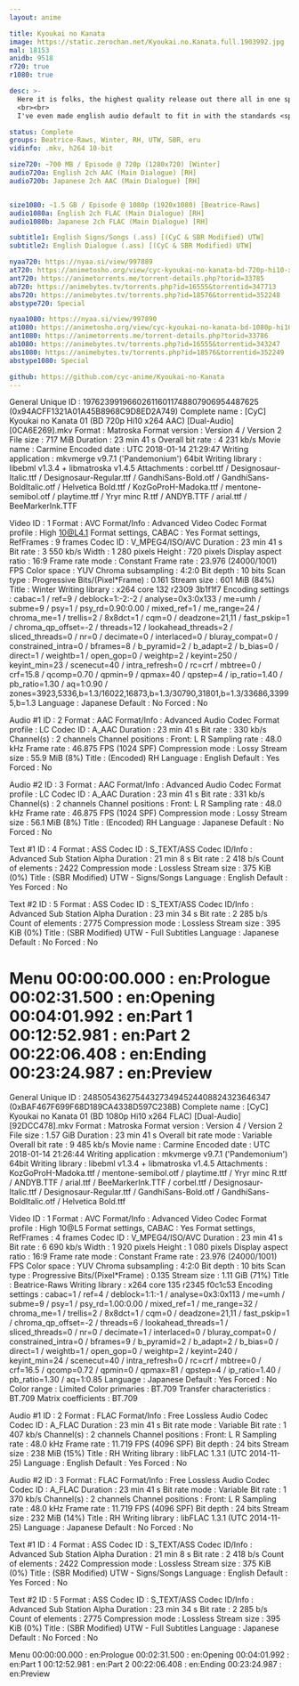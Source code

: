 ```yaml
---
layout: anime

title: Kyoukai no Kanata
image: https://static.zerochan.net/Kyoukai.no.Kanata.full.1903992.jpg
mal: 18153
anidb: 9518
r720: true
r1080: true

desc: >-
  Here it is folks, the highest quality release out there all in one spot for you. This release takes all of the highest quality releases and shoves it all together. First, we have the 1080p video taken from the glorious release group Beatrice-Raws. 720p video is taken from Winter, which seems to be the best known for 720p releases. Audio for both releases is taken from RH (720p is encoded to AAC by yours truly). Subtitles/signs come from UTW, modified by SBR (and I did some slight timing fixes). Subs come from eru for the OVA, also modified by SBR.
  <br><br>
  I've even made english audio default to fit in with the standards <span style="font-size: 10px;">(even though the mc's voice sounds like a fat 40 yo)</span>. Ahm, anyways I even bothered to create a torrent since I've got a seedbox for now.

status: Complete
groups: Beatrice-Raws, Winter, RH, UTW, SBR, eru
vidinfo: .mkv, h264 10-bit

size720: ~700 MB / Episode @ 720p (1280x720) [Winter]
audio720a: English 2ch AAC (Main Dialogue) [RH]
audio720b: Japanese 2ch AAC (Main Dialogue) [RH]


size1080: ~1.5 GB / Episode @ 1080p (1920x1080) [Beatrice-Raws]
audio1080a: English 2ch FLAC (Main Dialogue) [RH]
audio1080b: Japanese 2ch FLAC (Main Dialogue) [RH]

subtitle1: English Signs/Songs (.ass) [(CyC & SBR Modified) UTW]
subtitle2: English Dialogue (.ass) [(CyC & SBR Modified) UTW]

nyaa720: https://nyaa.si/view/997889
at720: https://animetosho.org/view/cyc-kyoukai-no-kanata-bd-720p-hi10-x264.n997889
ant720: https://animetorrents.me/torrent-details.php?torid=33785
ab720: https://animebytes.tv/torrents.php?id=16555&torrentid=347713
abs720: https://animebytes.tv/torrents.php?id=18576&torrentid=352248
abstype720: Special

nyaa1080: https://nyaa.si/view/997890
at1080: https://animetosho.org/view/cyc-kyoukai-no-kanata-bd-1080p-hi10-x264.n997890
ant1080: https://animetorrents.me/torrent-details.php?torid=33786
ab1080: https://animebytes.tv/torrents.php?id=16555&torrentid=343247
abs1080: https://animebytes.tv/torrents.php?id=18576&torrentid=352249
abstype1080: Special

github: https://github.com/cyc-anime/Kyoukai-no-Kanata
---
```

General
Unique ID                                : 197623991966026116011748807906954487625 (0x94ACFF1321A01A45B8968C9D8ED2A749)
Complete name                            : [CyC] Kyoukai no Kanata 01 (BD 720p Hi10 x264 AAC) [Dual-Audio] [0CA6E269].mkv
Format                                   : Matroska
Format version                           : Version 4 / Version 2
File size                                : 717 MiB
Duration                                 : 23 min 41 s
Overall bit rate                         : 4 231 kb/s
Movie name                               : Carmine
Encoded date                             : UTC 2018-01-14 21:29:47
Writing application                      : mkvmerge v9.7.1 ('Pandemonium') 64bit
Writing library                          : libebml v1.3.4 + libmatroska v1.4.5
Attachments                              : corbel.ttf / Designosaur-Italic.ttf / Designosaur-Regular.ttf / GandhiSans-Bold.otf / GandhiSans-BoldItalic.otf / Helvetica Bold.ttf / KozGoProH-Madoka.ttf / mentone-semibol.otf / playtime.ttf / Yryr minc R.ttf / ANDYB.TTF / arial.ttf / BeeMarkerInk.TTF

Video
ID                                       : 1
Format                                   : AVC
Format/Info                              : Advanced Video Codec
Format profile                           : High 10@L4.1
Format settings, CABAC                   : Yes
Format settings, RefFrames               : 9 frames
Codec ID                                 : V_MPEG4/ISO/AVC
Duration                                 : 23 min 41 s
Bit rate                                 : 3 550 kb/s
Width                                    : 1 280 pixels
Height                                   : 720 pixels
Display aspect ratio                     : 16:9
Frame rate mode                          : Constant
Frame rate                               : 23.976 (24000/1001) FPS
Color space                              : YUV
Chroma subsampling                       : 4:2:0
Bit depth                                : 10 bits
Scan type                                : Progressive
Bits/(Pixel*Frame)                       : 0.161
Stream size                              : 601 MiB (84%)
Title                                    : Winter
Writing library                          : x264 core 132 r2309 3b1f1f7
Encoding settings                        : cabac=1 / ref=9 / deblock=1:-2:-2 / analyse=0x3:0x133 / me=umh / subme=9 / psy=1 / psy_rd=0.90:0.00 / mixed_ref=1 / me_range=24 / chroma_me=1 / trellis=2 / 8x8dct=1 / cqm=0 / deadzone=21,11 / fast_pskip=1 / chroma_qp_offset=-2 / threads=12 / lookahead_threads=2 / sliced_threads=0 / nr=0 / decimate=0 / interlaced=0 / bluray_compat=0 / constrained_intra=0 / bframes=8 / b_pyramid=2 / b_adapt=2 / b_bias=0 / direct=1 / weightb=1 / open_gop=0 / weightp=2 / keyint=250 / keyint_min=23 / scenecut=40 / intra_refresh=0 / rc=crf / mbtree=0 / crf=15.8 / qcomp=0.70 / qpmin=9 / qpmax=40 / qpstep=4 / ip_ratio=1.40 / pb_ratio=1.30 / aq=1:0.90 / zones=3923,5336,b=1.3/16022,16873,b=1.3/30790,31801,b=1.3/33686,33995,b=1.3
Language                                 : Japanese
Default                                  : No
Forced                                   : No

Audio #1
ID                                       : 2
Format                                   : AAC
Format/Info                              : Advanced Audio Codec
Format profile                           : LC
Codec ID                                 : A_AAC
Duration                                 : 23 min 41 s
Bit rate                                 : 330 kb/s
Channel(s)                               : 2 channels
Channel positions                        : Front: L R
Sampling rate                            : 48.0 kHz
Frame rate                               : 46.875 FPS (1024 SPF)
Compression mode                         : Lossy
Stream size                              : 55.9 MiB (8%)
Title                                    : (Encoded) RH
Language                                 : English
Default                                  : Yes
Forced                                   : No

Audio #2
ID                                       : 3
Format                                   : AAC
Format/Info                              : Advanced Audio Codec
Format profile                           : LC
Codec ID                                 : A_AAC
Duration                                 : 23 min 41 s
Bit rate                                 : 331 kb/s
Channel(s)                               : 2 channels
Channel positions                        : Front: L R
Sampling rate                            : 48.0 kHz
Frame rate                               : 46.875 FPS (1024 SPF)
Compression mode                         : Lossy
Stream size                              : 56.1 MiB (8%)
Title                                    : (Encoded) RH
Language                                 : Japanese
Default                                  : No
Forced                                   : No

Text #1
ID                                       : 4
Format                                   : ASS
Codec ID                                 : S_TEXT/ASS
Codec ID/Info                            : Advanced Sub Station Alpha
Duration                                 : 21 min 8 s
Bit rate                                 : 2 418 b/s
Count of elements                        : 2422
Compression mode                         : Lossless
Stream size                              : 375 KiB (0%)
Title                                    : (SBR Modified) UTW - Signs/Songs
Language                                 : English
Default                                  : Yes
Forced                                   : No

Text #2
ID                                       : 5
Format                                   : ASS
Codec ID                                 : S_TEXT/ASS
Codec ID/Info                            : Advanced Sub Station Alpha
Duration                                 : 23 min 34 s
Bit rate                                 : 2 285 b/s
Count of elements                        : 2775
Compression mode                         : Lossless
Stream size                              : 395 KiB (0%)
Title                                    : (SBR Modified) UTW - Full Subtitles
Language                                 : Japanese
Default                                  : No
Forced                                   : No

Menu
00:00:00.000                             : en:Prologue
00:02:31.500                             : en:Opening
00:04:01.992                             : en:Part 1
00:12:52.981                             : en:Part 2
00:22:06.408                             : en:Ending
00:23:24.987                             : en:Preview
===
General
Unique ID                                : 248505436275443273494524408824323646347 (0xBAF467F699F68D189CA4338D597C238B)
Complete name                            : [CyC] Kyoukai no Kanata 01 (BD 1080p Hi10 x264 FLAC) [Dual-Audio] [92DCC478].mkv
Format                                   : Matroska
Format version                           : Version 4 / Version 2
File size                                : 1.57 GiB
Duration                                 : 23 min 41 s
Overall bit rate mode                    : Variable
Overall bit rate                         : 9 485 kb/s
Movie name                               : Carmine
Encoded date                             : UTC 2018-01-14 21:26:44
Writing application                      : mkvmerge v9.7.1 ('Pandemonium') 64bit
Writing library                          : libebml v1.3.4 + libmatroska v1.4.5
Attachments                              : KozGoProH-Madoka.ttf / mentone-semibol.otf / playtime.ttf / Yryr minc R.ttf / ANDYB.TTF / arial.ttf / BeeMarkerInk.TTF / corbel.ttf / Designosaur-Italic.ttf / Designosaur-Regular.ttf / GandhiSans-Bold.otf / GandhiSans-BoldItalic.otf / Helvetica Bold.ttf

Video
ID                                       : 1
Format                                   : AVC
Format/Info                              : Advanced Video Codec
Format profile                           : High 10@L5
Format settings, CABAC                   : Yes
Format settings, RefFrames               : 4 frames
Codec ID                                 : V_MPEG4/ISO/AVC
Duration                                 : 23 min 41 s
Bit rate                                 : 6 690 kb/s
Width                                    : 1 920 pixels
Height                                   : 1 080 pixels
Display aspect ratio                     : 16:9
Frame rate mode                          : Constant
Frame rate                               : 23.976 (24000/1001) FPS
Color space                              : YUV
Chroma subsampling                       : 4:2:0
Bit depth                                : 10 bits
Scan type                                : Progressive
Bits/(Pixel*Frame)                       : 0.135
Stream size                              : 1.11 GiB (71%)
Title                                    : Beatrice-Raws
Writing library                          : x264 core 135 r2345 f0c1c53
Encoding settings                        : cabac=1 / ref=4 / deblock=1:1:-1 / analyse=0x3:0x113 / me=umh / subme=9 / psy=1 / psy_rd=1.00:0.00 / mixed_ref=1 / me_range=32 / chroma_me=1 / trellis=2 / 8x8dct=1 / cqm=0 / deadzone=21,11 / fast_pskip=1 / chroma_qp_offset=-2 / threads=6 / lookahead_threads=1 / sliced_threads=0 / nr=0 / decimate=1 / interlaced=0 / bluray_compat=0 / constrained_intra=0 / bframes=9 / b_pyramid=2 / b_adapt=2 / b_bias=0 / direct=1 / weightb=1 / open_gop=0 / weightp=2 / keyint=240 / keyint_min=24 / scenecut=40 / intra_refresh=0 / rc=crf / mbtree=0 / crf=16.5 / qcomp=0.72 / qpmin=0 / qpmax=81 / qpstep=4 / ip_ratio=1.40 / pb_ratio=1.30 / aq=1:0.85
Language                                 : Japanese
Default                                  : Yes
Forced                                   : No
Color range                              : Limited
Color primaries                          : BT.709
Transfer characteristics                 : BT.709
Matrix coefficients                      : BT.709

Audio #1
ID                                       : 2
Format                                   : FLAC
Format/Info                              : Free Lossless Audio Codec
Codec ID                                 : A_FLAC
Duration                                 : 23 min 41 s
Bit rate mode                            : Variable
Bit rate                                 : 1 407 kb/s
Channel(s)                               : 2 channels
Channel positions                        : Front: L R
Sampling rate                            : 48.0 kHz
Frame rate                               : 11.719 FPS (4096 SPF)
Bit depth                                : 24 bits
Stream size                              : 238 MiB (15%)
Title                                    : RH
Writing library                          : libFLAC 1.3.1 (UTC 2014-11-25)
Language                                 : English
Default                                  : Yes
Forced                                   : No

Audio #2
ID                                       : 3
Format                                   : FLAC
Format/Info                              : Free Lossless Audio Codec
Codec ID                                 : A_FLAC
Duration                                 : 23 min 41 s
Bit rate mode                            : Variable
Bit rate                                 : 1 370 kb/s
Channel(s)                               : 2 channels
Channel positions                        : Front: L R
Sampling rate                            : 48.0 kHz
Frame rate                               : 11.719 FPS (4096 SPF)
Bit depth                                : 24 bits
Stream size                              : 232 MiB (14%)
Title                                    : RH
Writing library                          : libFLAC 1.3.1 (UTC 2014-11-25)
Language                                 : Japanese
Default                                  : No
Forced                                   : No

Text #1
ID                                       : 4
Format                                   : ASS
Codec ID                                 : S_TEXT/ASS
Codec ID/Info                            : Advanced Sub Station Alpha
Duration                                 : 21 min 8 s
Bit rate                                 : 2 418 b/s
Count of elements                        : 2422
Compression mode                         : Lossless
Stream size                              : 375 KiB (0%)
Title                                    : (SBR Modified) UTW - Signs/Songs
Language                                 : English
Default                                  : Yes
Forced                                   : No

Text #2
ID                                       : 5
Format                                   : ASS
Codec ID                                 : S_TEXT/ASS
Codec ID/Info                            : Advanced Sub Station Alpha
Duration                                 : 23 min 34 s
Bit rate                                 : 2 285 b/s
Count of elements                        : 2775
Compression mode                         : Lossless
Stream size                              : 395 KiB (0%)
Title                                    : (SBR Modified) UTW - Full Subtitles
Language                                 : Japanese
Default                                  : No
Forced                                   : No

Menu
00:00:00.000                             : en:Prologue
00:02:31.500                             : en:Opening
00:04:01.992                             : en:Part 1
00:12:52.981                             : en:Part 2
00:22:06.408                             : en:Ending
00:23:24.987                             : en:Preview